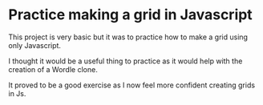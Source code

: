 # Practice making a grid in Javascript

This project is very basic but it was to practice how to make a grid using only Javascript.

I thought it would be a useful thing to practice as it would help with the creation of a Wordle clone. 

It proved to be a good exercise as I now feel more confident creating grids in Js.
